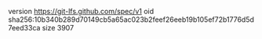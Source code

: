 version https://git-lfs.github.com/spec/v1
oid sha256:10b340b289d70149cb5a65ac023b2feef26eeb19b105ef72b1776d5d7eed33ca
size 3907
